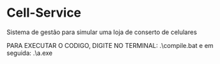 # Cell-Service
Sistema de gestão para simular uma loja de conserto de celulares

PARA EXECUTAR O CODIGO, DIGITE NO TERMINAL: .\compile.bat 
                                            e em seguida: .\a.exe
                                            
